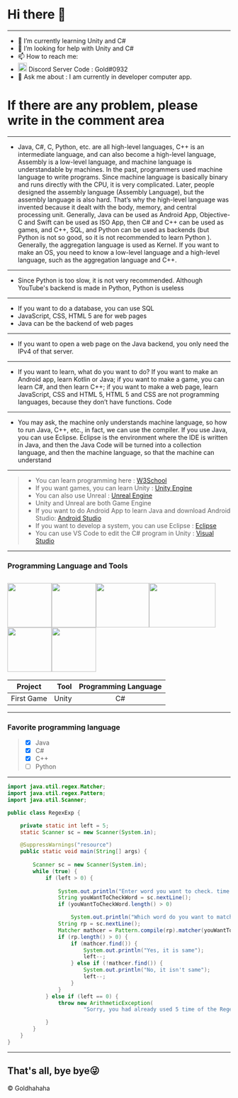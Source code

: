 # Hi there 👋
------
- 🌱 I’m currently learning Unity and C#
- 🤔 I’m looking for help with Unity and C# 
- 📫 How to reach me:
- <img src = https://raw.githubusercontent.com/SamuelCodez/SamuelCodez/main/discord.ico width="20" height="20"> Discord Server Code : Gold#0932
- 💬 Ask me about : I am currently in developer computer app.
# If there are any problem, please write in the comment area
------
- Java, C#, C, Python, etc. are all high-level languages, C++ is an intermediate language, and can also become a high-level language, Assembly is a low-level language, and machine language is understandable by machines. In the past, programmers used machine language to write programs. Since machine language is basically binary and runs directly with the CPU, it is very complicated. Later, people designed the assembly language (Assembly Language), but the assembly language is also hard. That’s why the high-level language was invented because it dealt with the body, memory, and central processing unit. Generally, Java can be used as Android App, Objective-C and Swift can be used as ISO App, then C# and C++ can be used as games, and C++, SQL, and Python can be used as backends (but Python is not so good, so it is not recommended to learn Python ). Generally, the aggregation language is used as Kernel. If you want to make an OS, you need to know a low-level language and a high-level language, such as the aggregation language and C++.
------
- Since Python is too slow, it is not very recommended. Although YouTube's backend is made in Python, Python is useless
------
- If you want to do a database, you can use SQL
- JavaScript, CSS, HTML 5 are for web pages
- Java can be the backend of web pages
------
- If you want to open a web page on the Java backend, you only need the IPv4 of that server.
------
- If you want to learn, what do you want to do? If you want to make an Android app, learn Kotlin or Java; if you want to make a game, you can learn C#, and then learn C++; if you want to make a web page, learn JavaScript, CSS and HTML 5, HTML 5 and CSS are not programming languages, because they don’t have functions. Code
------
- You may ask, the machine only understands machine language, so how to run Java, C++, etc., in fact, we can use the compiler. If you use Java, you can use Eclipse. Eclipse is the environment where the IDE is written in Java, and then the Java Code will be turned into a collection language, and then the machine language, so that the machine can understand
------
> * You can learn programming here : [W3School](https://www.w3schools.com/)
> * If you want games, you can learn Unity : [Unity Engine](https://unity.com/)
> * You can also use Unreal : [Unreal Engine](https://www.unrealengine.com/en-US/)
> * Unity and Unreal are both Game Engine
> * If you want to do Android App to learn Java and download Android Studio: [Android Studio](https://developer.android.com/studio)
> * If you want to develop a system, you can use Eclipse : [Eclipse](https://www.eclipse.org/)
> * You can use VS Code to edit the C# program in Unity : [Visual Studio](https://code.visualstudio.com/)
------
### Programming Language and Tools
<img src = "https://upload.wikimedia.org/wikipedia/en/3/30/Java_programming_language_logo.svg" width="100" height="100"><img src = "https://miro.medium.com/max/300/1*A_Hg7NPIoARg0RmdsVapqg.png" width="100" height="100"><img src = "https://i.ytimg.com/vi/lCVdROzH05U/hqdefault.jpg" width="120" height="100"><img src = "https://cdn.vox-cdn.com/thumbor/mbbw4EGgw611_LVWUtF3VhKD9_Q=/0x0:1200x630/1200x800/filters:focal(504x219:696x411)/cdn.vox-cdn.com/uploads/chorus_image/image/67287973/Unity_1200X630.0.png" width="150" height="100"><img src = "https://cdn.freebiesupply.com/logos/large/2x/visual-studio-code-logo-png-transparent.png" width="100" height="100"><img src = "https://iconarchive.com/download/i98223/dakirby309/simply-styled/Blender.ico" width="100" height="100">
------
|Project      | Tool   |  Programming Language|
| --------   | -----:  | :----:  |
| First Game    | Unity |   C#   |
------
### Favorite programming language
> * [x] Java
> * [x] C#
> * [x] C++
> * [ ] Python
------
```java
import java.util.regex.Matcher;
import java.util.regex.Pattern;
import java.util.Scanner;

public class RegexExp {

	private static int left = 5;
	static Scanner sc = new Scanner(System.in);

	@SuppressWarnings("resource")
	public static void main(String[] args) {
	
		Scanner sc = new Scanner(System.in);
		while (true) {
			if (left > 0) {
				
				System.out.println("Enter word you want to check. time left : " + left);
				String youWantToCheckWord = sc.nextLine();
				if (youWantToCheckWord.length() > 0)

					System.out.println("Which word do you want to match. time left : " + left);
				String rp = sc.nextLine();
				Matcher mathcer = Pattern.compile(rp).matcher(youWantToCheckWord);
				if (rp.length() > 0) {
					if (mathcer.find()) {
						System.out.println("Yes, it is same");
						left--;
					} else if (!mathcer.find()) {
						System.out.println("No, it isn't same");
						left--;
					}
				}
			} else if (left == 0) {
				throw new ArithmeticException(
						"Sorry, you had already used 5 time of the Regex, to avoid your conputer is crashed please run again");

			}
		}
	}
}
```
------
## That's all, bye bye😜
© Goldhahaha
